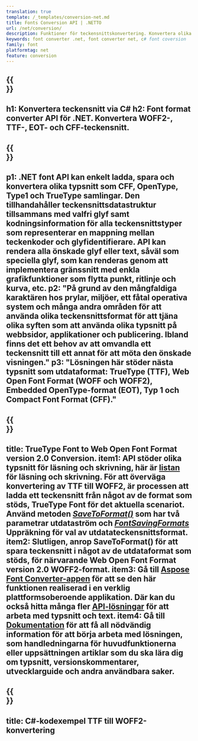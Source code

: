 ```yaml
---
translation: true
template: /_templates/conversion-net.md
title: Fonts Conversion API | .NETTO
url: /net/conversion/
description: Funktioner för teckensnittskonvertering. Konvertera olika typsnitt som CFF, EOT, WOFF, TTF och Type 1 med några rader C#-kod via .NET-biblioteket.
keywords: font converter .net, font converter net, c# font coversion
family: font
platformtag: net
feature: conversion
---
```


{{<section banner>}}
---
h1: Konvertera teckensnitt via C#
h2: Font format converter API för .NET. Konvertera WOFF2-, TTF-, EOT- och CFF-teckensnitt.
---

{{<section overview>}}
---
p1: .NET font API kan enkelt ladda, spara och konvertera olika typsnitt som CFF, OpenType, Type1 och TrueType samlingar. Den tillhandahåller teckensnittsdatastruktur tillsammans med valfri glyf samt kodningsinformation för alla teckensnittstyper som representerar en mappning mellan teckenkoder och glyfidentifierare. API kan rendera alla önskade glyf eller text, såväl som speciella glyf, som kan renderas genom att implementera gränssnitt med enkla grafikfunktioner som flytta punkt, ritlinje och kurva, etc.
p2: "På grund av den mångfaldiga karaktären hos prylar, miljöer, ett fåtal operativa system och många andra områden för att använda olika teckensnittsformat för att tjäna olika syften som att använda olika typsnitt på webbsidor, applikationer och publicering. Ibland finns det ett behov av att omvandla ett teckensnitt till ett annat för att möta den önskade visningen."
p3: "Lösningen här stöder nästa typsnitt som utdataformat: TrueType (TTF), Web Open Font Format (WOFF och WOFF2), Embedded OpenType-format (EOT), Typ 1 och Compact Font Format (CFF)."
---

{{<section feature1>}}
---
title: TrueType Font to Web Open Font Format version 2.0 Conversion.
item1: API stöder olika typsnitt för läsning och skrivning, här är [listan](https://docs.aspose.com/font/net/convert/#formats-supported-for-reading-andor-writing) för läsning och skrivning. För att överväga konvertering av TTF till WOFF2, är processen att ladda ett teckensnitt från något av de format som stöds, TrueType Font för det aktuella scenariot. Använd metoden [*SaveToFormat()*](https://reference.aspose.com/font/net/aspose.font/font/savetoformat/) som har två parametrar utdataström och [*FontSavingFormats*](https://reference.aspose.com/font/net/aspose.font/fontsavingformats/) Uppräkning för val av utdatateckensnittsformat.
item2: Slutligen, anrop SaveToFormat() för att spara teckensnitt i något av de utdataformat som stöds, för närvarande Web Open Font Format version 2.0 WOFF2-format.
item3: Gå till [Aspose Font Converter-appen](https://products.aspose.app/font/conversion) för att se den här funktionen realiserad i en verklig plattformsoberoende applikation. Där kan du också hitta många fler [API-lösningar](https://products.aspose.app/font/applications) för att arbeta med typsnitt och text.
item4: Gå till [Dokumentation](https://docs.aspose.com/font/net/) för att få all nödvändig information för att börja arbeta med lösningen, som handledningarna för huvudfunktionerna eller uppsättningen artiklar som du ska lära dig om typsnitt, versionskommentarer, utvecklarguide och andra användbara saker.
---

{{<section codeexample>}}
---
title: C#-kodexempel TTF till WOFF2-konvertering
---
